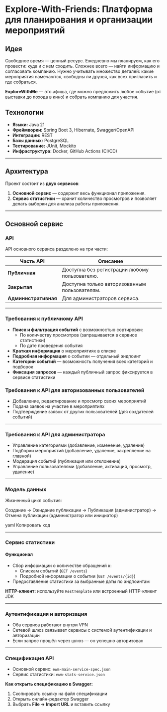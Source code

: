 # Explore-With-Friends: Платформа для планирования и организации мероприятий

## Идея
Свободное время — ценный ресурс. Ежедневно мы планируем, как его провести: куда и с кем сходить. Сложнее всего — найти информацию и согласовать компанию. Нужно учитывать множество деталей: какие мероприятия намечаются, свободны ли друзья, как всех пригласить и где собраться.

**ExploreWithMe** — это афиша, где можно предложить любое событие (от выставки до похода в кино) и собрать компанию для участия.

## Технологии
- **Языки:** Java 21
- **Фреймворки:** Spring Boot 3, Hibernate, Swagger/OpenAPI
- **Интеграции:** REST
- **Базы данных:** PostgreSQL
- **Тестирование:** JUnit, Mockito
- **Инфраструктура:** Docker, GitHub Actions (CI/CD)

---

## Архитектура
Проект состоит из **двух сервисов**:

1. **Основной сервис** — содержит весь функционал приложения.
2. **Сервис статистики** — хранит количество просмотров и позволяет делать выборки для анализа работы приложения.

---

## Основной сервис

### API
API основного сервиса разделено на три части:

| Часть API            | Описание                                                                 |
|----------------------|--------------------------------------------------------------------------|
| **Публичная**        | Доступна без регистрации любому пользователю.                             |
| **Закрытая**         | Доступна только авторизованным пользователям.                             |
| **Административная** | Для администраторов сервиса.                                              |

---

### Требования к публичному API

- **Поиск и фильтрация событий** с возможностью сортировки:
  - По количеству просмотров (запрашивается в сервисе статистики)
  - По дате проведения события
- **Краткая информация** о мероприятиях в списке
- **Подробная информация** о событии — отдельный эндпоинт
- **Категории событий** — возможность получения всех категорий и подборок
- **Фиксация запросов** — каждый публичный запрос фиксируется в сервисе статистики

### Требования к API для авторизованных пользователей

- Добавление, редактирование и просмотр своих мероприятий
- Подача заявок на участие в мероприятиях
- Подтверждение заявок от других пользователей (для создателей событий)

---

### Требования к API для администратора

- Управление категориями (добавление, изменение, удаление)
- Подборки мероприятий (добавление, удаление, закрепление на главной)
- Модерация событий (публикация или отклонение)
- Управление пользователями (добавление, активация, просмотр, удаление)

---

### Модель данных

Жизненный цикл события:

Создание → Ожидание публикации → Публикация (администратор) → Отмена публикации (администратор или инициатор)

yaml
Копировать код

---

### Сервис статистики

#### Функционал

- Сбор информации о количестве обращений к:
  - Спискам событий (`GET /events`)
  - Подробной информации о событии (`GET /events/{id}`)
- Предоставление статистики за выбранные даты по эндпоинтам

**HTTP-клиент:** используйте `RestTemplate` или встроенный HTTP-клиент JDK

---

### Аутентификация и авторизация

- Оба сервиса работают внутри VPN
- Сетевой шлюз связывает сервисы с системой аутентификации и авторизации
- Если запрос прошёл через шлюз — он успешно авторизован

---

### Спецификация API

- Основной сервис: `ewm-main-service-spec.json`
- Сервис статистики: `ewm-stats-service.json`

**Как открыть спецификацию в Swagger:**

1. Скопировать ссылку на файл спецификации
2. Открыть онлайн-редактор Swagger
3. Выбрать **File → Import URL** и вставить ссылку
